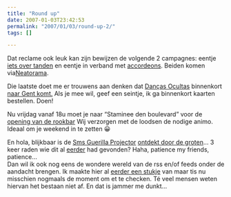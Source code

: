 ```yaml
---
title: "Round up"
date: 2007-01-03T23:42:53
permalink: "2007/01/03/round-up-2/"
tags: []

---
```

Dat reclame ook leuk kan zijn bewijzen de volgende 2 campagnes: eentje [iets over tanden](http://feeds.feedburner.com/~r/Neatorama/~3/68774801/ "http://feeds.feedburner.com/~r/Neatorama/~3/68774801/") en eentje in verband met [accordeons](http://feeds.feedburner.com/~r/Neatorama/~3/68650805/ "http://feeds.feedburner.com/~r/Neatorama/~3/68650805/"). Beiden komen via[Neatorama](http://www.neatorama.com/ "http://www.neatorama.com/").

Die laatste doet me er trouwens aan denken dat [Danças Ocultas](http://dancasocultas.weblog.com.pt/arquivo/2007/01/concerto_seixal_3.html "http://dancasocultas.weblog.com.pt/arquivo/2007/01/concerto_seixal_3.html") binnenkort [naar Gent komt.](http://www.handelsbeurs.be/concert.php?c=53 "http://www.handelsbeurs.be/concert.php?c=53") Als je mee wil, geef een seintje, ik ga binnenkort kaarten bestellen. Doen!

Nu vrijdag vanaf 18u moet je naar “Staminee den boulevard” voor de [opening van de rookbar](http://www.donebysimon.be/2006/12/07/den-boulevard/ "http://www.donebysimon.be/2006/12/07/den-boulevard/") Wij verzorgen met de loodsen de nodige animo. Ideaal om je weekend in te zetten 😀

En hola, blijkbaar is de [Sms Guerilla Projector](http://www.troika.uk.com/sms-guerrilla-projector.htm "http://www.troika.uk.com/sms-guerrilla-projector.htm") [ontdekt door de groten](http://www.boingboing.net/2007/01/02/sms_guerilla_project.html "http://www.boingboing.net/2007/01/02/sms_guerilla_project.html")… 3 keer raden wie dit al [eerder](http://www.donebysimon.be/2006/04/14/sms-voor-batman/ "http://www.donebysimon.be/2006/04/14/sms-voor-batman/") had gevonden? Haha, patience my friends, patience…  
Dan wil ik ook nog eens de wondere wereld van de rss en/of feeds onder de aandacht brengen. Ik maakte hier al [eerder een stukje](http://www.donebysimon.be/2006/05/09/feeds/ "http://www.donebysimon.be/2006/05/09/feeds/") van maar tis nu misschien nogmaals de moment om et te checken. Té veel mensen weten hiervan het bestaan niet af. En dat is jammer me dunkt…
